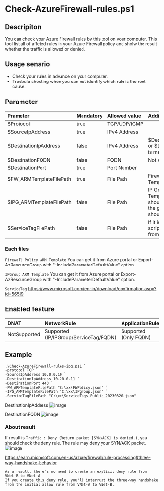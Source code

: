 # Check-AzureFirewall-rules.ps1

## Descripiton
You can check your Azure Firewall rules by this tool on your computer. This tool list all of affeted rules in your Azure Firewall policy and sholw the result whether the traffic is allowed or denied.

## Usage senario
- Check your rules in advance on your computer.
- Troubule shooting when you can not identify which rule is the root cause.

## Parameter
|Prameter|Mandatory|Allowed value|Additional Info|
|:---|:---|:---|:---|
|$Protocol|true|TCP/UDP/ICMP||
|$SourceIpAddress|true|IPv4 Address||
|$DestinationIpAddress|false|IPv4 Address|$DestinationIpAddress or $DestinationFQDN is mandatory|
|$DestinationFQDN|false|FQDN|Not wildcard|
|$DestinationPort|true|Port Number||
|$FW_ARMTemplateFilePath|true|File Path|Firewall Policy ARM Template|
|$IPG_ARMTemplateFilePath|false|File Path|IP Group ARM Template. This is should be one file and the group name should be unique.|
|$ServiceTagFilePath|false|File Path|If it is no file path, this script gets the tags from the Internet.|

### Each files
`Firewall Policy ARM Template` You can get it from Azure portal or Export-AzResourceGroup with "-IncludeParameterDefaultValue" option.

`IPGroup ARM Template` You can get it from Azure portal or Export-AzResourceGroup with "-IncludeParameterDefaultValue" option.

`ServiceTag` https://www.microsoft.com/en-in/download/confirmation.aspx?id=56519

## Enabled feature
|DNAT|NetworkRule|ApplicationRule|
|:---|:---|:---|
|NotSupported|Supported (IP/IPGroup/ServiceTag/FQDN)|Supported (Only FQDN)|

## Example

 ~~~
 .\Check-AzureFirewall-rules-ipg.ps1 `
-protocol TCP `
-SourceIpAddress 10.0.0.10 `
-DestinationIpAddress 10.20.0.11 `
-DestinationPort 443 `
-FW_ARMTemplateFilePath "C:\xx\FWPolicy.json" `
-IPG_ARMTemplateFilePath "C:\xx\IPgroup.json" `
-ServiceTagFilePath "C:\xx\ServiceTags_Public_20230320.json"
~~~

DestinationIpAddress
![image](https://user-images.githubusercontent.com/37136042/227856870-5ddff044-ba7d-4e5d-b53b-3f11f2b6c537.png)

DestinationFQDN
![image](https://user-images.githubusercontent.com/37136042/227900720-1083a371-3f58-48c4-9e2d-9c907e54a5d7.png)


### About result
If result is `Traffic : Deny (Return packet [SYN/ACK] is denied.)`, you should check the deny rule. The rule may deny your SYN/ACK packet.
![image](https://user-images.githubusercontent.com/37136042/227878681-45a9c0ac-2265-4555-88c7-6d73c9ea2a05.png)

https://learn.microsoft.com/en-us/azure/firewall/rule-processing#three-way-handshake-behavior
~~~
As a result, there's no need to create an explicit deny rule from VNet-B to VNet-A. 
If you create this deny rule, you'll interrupt the three-way handshake from the initial allow rule from VNet-A to VNet-B.
~~~

